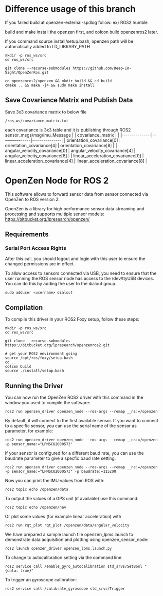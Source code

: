 # Difference usage of this branch

If you failed build at openzen-external-spdlog follow: ex) ROS2 humble

build and make install the openzen first, and colcon build openzenros2 later.

If you command source install/setup.bash, openzen path will be automatically added to LD_LIBRARY_PATH
```
mkdir -p ros_ws/src
cd ros_ws/src

git clone --recurse-submodules https://github.com/Deep-In-Sight/OpenZenRos.git

cd openzenros2/openzen && mkdir build && cd build
cmake .. && make -j4 && sudo make install
```
## Save Covariance Matrix and Publish Data
Save 3x3 covariance matrix to below file

```
/ros_ws/covariance_matrix.txt
```
each covariance is 3x3 table and it is publishing through ROS2 sensor_msgs/msg/imu_Message
| | covariance_matrix | |
|---------------|---------------|---------------|
| orientation_covariance[0] | orientation_covariance[4]  | orientation_covariance[8]  |
| angular_velocity_covariance[0]  | angular_velocity_covariance[4]  | angular_velocity_covariance[8]  |
| linear_acceleration_covariance[0]  | linear_acceleration_covariance[4]  | linear_acceleration_covariance[8]  |


# OpenZen Node for ROS 2

This software allows to forward sensor data from sensor connected via OpenZen to ROS version 2.

OpenZen is a library for high performance sensor data streaming and processing and supports multiple sensor models: <https://bitbucket.org/lpresearch/openzen/>

## Requirements

### Serial Port Access Rights

After this call, you should logout and login with this user to ensure the changed permissions are in effect.

To allow access to sensors connected via USB, you need to ensure that the user running the ROS sensor node
has access to the /dev/ttyUSB devices. You can do this by adding the user to the dialout group.

```
sudo adduser <username> dialout
```

## Compilation

To compile this driver in your ROS2 Foxy setup, follow these steps:
```
mkdir -p ros_ws/src
cd ros_ws/src

git clone --recurse-submodules https://bitbucket.org/lpresearch/openzenros2.git

# get your ROS2 environment going
source /opt/ros/foxy/setup.bash
cd ..
colcon build
source ./install/setup.bash
```


## Running the Driver

You can now run the OpenZen ROS2 driver with this command in the window
you used to compile the software:

```
ros2 run openzen_driver openzen_node --ros-args --remap __ns:=/openzen
```

By default, it will connect to the first available sensor. If you want to connect to
a specific sensor, you can use the serial name of the sensor as parameter, for example:

```
ros2 run openzen_driver openzen_node --ros-args --remap __ns:=/openzen -p sensor_name:="LPMSCU2000573"
```

If your sensor is configured for a different baud rate, you can use the baudrate parameter to
give a specfic baud rate setting:

```
ros2 run openzen_driver openzen_node --ros-args --remap __ns:=/openzen -p sensor_name:="LPMSCU2000573" -p baudrate:=115200
```

Now you can print the IMU values from ROS with:

```
ros2 topic echo /openzen/data
```

To output the values of a GPS unit (if available) use this command:

```
ros2 topic echo /openzen/nav
```

Or plot some values (for example linear acceleration) with 

```
ros2 run rqt_plot rqt_plot /openzen/data/angular_velocity
```

We have prepared a sample launch file openzen_lpms.launch to demonstrate data acquisition and plotting using openzen_sensor_node:
```
ros2 launch openzen_driver openzen_lpms.launch.py
```

To change to autocalibration setting via the command line:

```
ros2 service call /enable_gyro_autocalibration std_srvs/SetBool "{data: true}"
```

To trigger an gyroscope calibration:

```
ros2 service call /calibrate_gyroscope std_srvs/Trigger
```
